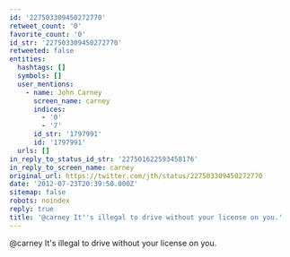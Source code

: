 ```yaml
---
id: '227503309450272770'
retweet_count: '0'
favorite_count: '0'
id_str: '227503309450272770'
retweeted: false
entities:
  hashtags: []
  symbols: []
  user_mentions:
    - name: John Carney
      screen_name: carney
      indices:
        - '0'
        - '7'
      id_str: '1797991'
      id: '1797991'
  urls: []
in_reply_to_status_id_str: '227501622593458176'
in_reply_to_screen_name: carney
original_url: https://twitter.com/jth/status/227503309450272770
date: '2012-07-23T20:39:50.000Z'
sitemap: false
robots: noindex
reply: true
title: '@carney It''s illegal to drive without your license on you.'
---
```


@carney It's illegal to drive without your license on you.